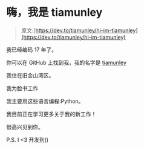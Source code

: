 # 嗨，我是 tiamunley

> 原文:[https://dev.to/tiamunley/hi-im-tiamunley](https://dev.to/tiamunley/hi-im-tiamunley)

我已经编码 17 年了。

你可以在 GitHub 上找到我，我的名字是 [tiamunley](https://github.com/tiamunley)

我住在旧金山湾区。

我为脸书工作

我主要用这些语言编程:Python。

我目前正在学习更多关于我的新工作！

很高兴见到你。

P.S. I <3 开发到()